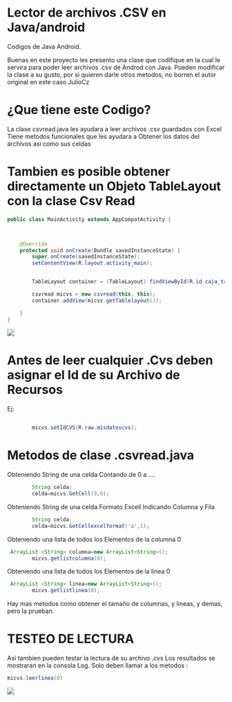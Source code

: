 # Lector de archivos .CSV en Java/android
Codigos de Java Android.

Buenas en este proyecto les presento una clase que codifique en la cual le servira para poder leer archivos .csv de Androd con Java.
Pueden modificar la clase a su gusto, por si quieren darle otros metodos, no borren el autor original en este caso JulioCz
# ¿Que tiene este Codigo?
La clase csvread.java les ayudara a leer archivos .csv guardados con Excel
Tiene metodos funcionales que les ayudara a Obtener los datos del archivos asi como sus celdas
# Tambien es posible obtener directamente un Objeto TableLayout con la clase Csv Read
```java
public class MainActivity extends AppCompatActivity {



    @Override
    protected void onCreate(Bundle savedInstanceState) {
        super.onCreate(savedInstanceState);
        setContentView(R.layout.activity_main);


        TableLayout container = (TableLayout) findViewById(R.id.caja_table);

        csvread micvs = new csvread(this, this);
        container.addView(micvs.getTablelayout());

    }
}
```
![][demo-gif]
# Antes de leer cualquier .Cvs deben asignar el Id de su Archivo de Recursos
Ej:
```java
        
        micvs.setIdCVS(R.raw.misdatoscvs);
```

# Metodos de clase .csvread.java

Obteniendo String de una celda Contando de 0 a ....
```java
        String celda;
        celda=micvs.GetCell(0,0);
```
Obteniendo String de una celda Formato Excell Indicando Columna y Fila
```java
        String celda;
        celda=micvs.GetCellexcelformat('a',1);
```
Obteniendo una lista de todos los Elementos de la columna 0
```java
 ArrayList <String> columna=new ArrayList<String>();
        micvs.getlistcolumna(0);
```
Obteniendo una lista de todos los Elementos de la linea 0
```java
 ArrayList <String> linea=new ArrayList<String>();
        micvs.getlistlinea(0);
```
Hay mas metodos como obtener el tamaño de columnas, y lineas, y demas, pero la prueban.

# TESTEO DE LECTURA
Asi tambien pueden testar la lectura de su archivo .cvs
Los resultados se mostraran en la consola Log.
Solo deben llamar a los metodos :
```java
micvs.leerlinea(0)
```
![][test-png]

[demo-gif]: https://s7.gifyu.com/images/csvtable.gif

[test-png]: https://ibb.co/9t1kh7K][img]https://i.ibb.co/YZ1FXxn/cf.png
